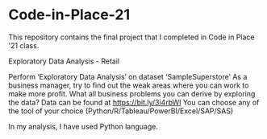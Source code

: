# Code-in-Place-21
This repository contains the final project that I completed in Code in Place '21 class. 

Exploratory Data Analysis - Retail

Perform ‘Exploratory Data Analysis’ on dataset ‘SampleSuperstore’ 
As a business manager, try to find out the weak areas where you can work to make more profit.
What all business problems you can derive by exploring the data?
Data can be found at https://bit.ly/3i4rbWl
You can choose any of the tool of your choice (Python/R/Tableau/PowerBI/Excel/SAP/SAS)

In my analysis, I have used Python language.
